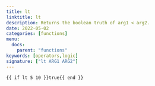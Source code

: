 ```yaml
---
title: lt
linktitle: lt
description: Returns the boolean truth of arg1 < arg2.
date: 2022-05-02
categories: [functions]
menu:
  docs:
    parent: "functions"
keywords: [operators,logic]
signature: ["lt ARG1 ARG2"]
---
```



```
{{ if lt 5 10 }}true{{ end }}
```
